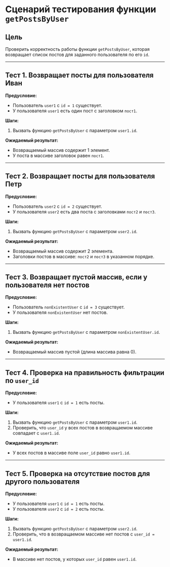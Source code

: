 # Сценарий тестирования функции `getPostsByUser`

## Цель
Проверить корректность работы функции `getPostsByUser`, которая возвращает список постов для заданного пользователя по его `id`.

---

## Тест 1. Возвращает посты для пользователя Иван

**Предусловие:**
- Пользователь `user1` с `id = 1` существует.
- У пользователя `user1` есть один пост с заголовком `пост1`.

**Шаги:**
1. Вызвать функцию `getPostsByUser` с параметром `user1.id`.

**Ожидаемый результат:**
- Возвращаемый массив содержит 1 элемент.
- У поста в массиве заголовок равен `пост1`.

---

## Тест 2. Возвращает посты для пользователя Петр

**Предусловие:**
- Пользователь `user2` с `id = 2` существует.
- У пользователя `user2` есть два поста с заголовками `пост2` и `пост3`.

**Шаги:**
1. Вызвать функцию `getPostsByUser` с параметром `user2.id`.

**Ожидаемый результат:**
- Возвращаемый массив содержит 2 элемента.
- Заголовки постов в массиве: `пост2` и `пост3` в указанном порядке.

---

## Тест 3. Возвращает пустой массив, если у пользователя нет постов

**Предусловие:**
- Пользователь `nonExistentUser` с `id = 3` существует.
- У пользователя `nonExistentUser` нет постов.

**Шаги:**
1. Вызвать функцию `getPostsByUser` с параметром `nonExistentUser.id`.

**Ожидаемый результат:**
- Возвращаемый массив пустой (длина массива равна 0).

---

## Тест 4. Проверка на правильность фильтрации по `user_id`

**Предусловие:**
- У пользователя `user1` с `id = 1` есть посты.

**Шаги:**
1. Вызвать функцию `getPostsByUser` с параметром `user1.id`.
2. Проверить, что `user_id` у всех постов в возвращаемом массиве совпадает с `user1.id`.

**Ожидаемый результат:**
- У всех постов в массиве поле `user_id` равно `user1.id`.

---

## Тест 5. Проверка на отсутствие постов для другого пользователя

**Предусловие:**
- У пользователя `user1` с `id = 1` есть посты.
- У пользователя `user2` с `id = 2` есть посты.

**Шаги:**
1. Вызвать функцию `getPostsByUser` с параметром `user2.id`.
2. Проверить, что в возвращаемом массиве нет постов с `user_id = user1.id`.

**Ожидаемый результат:**
- В массиве нет постов, у которых `user_id` равен `user1.id`.

